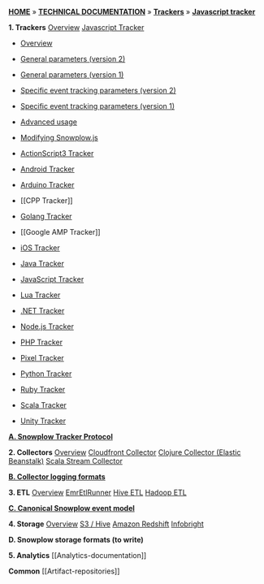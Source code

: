 [**HOME**](Home) » [**TECHNICAL DOCUMENTATION**](Snowplow-technical-documentation) » [**Trackers**](trackers) » [**Javascript tracker**](javascript-tracker)

**1. Trackers**
[Overview](trackers)
[Javascript Tracker](javascript-tracker)

* [Overview](javascript-tracker)
* [General parameters (version 2)](1-General-parameters-for-the-Javascript-tracker)
* [General parameters (version 1)](1-General-parameters-for-the-Javascript-tracker-v1)
* [Specific event tracking parameters (version 2)](2-Specific-event-tracking-with-the-Javascript-tracker)
* [Specific event tracking parameters (version 1)](2-Specific-event-tracking-with-the-Javascript-tracker-v1)
* [Advanced usage](3-Advanced-usage-of-the-JavaScript-Tracker)
* [Modifying Snowplow.js](Modifying-snowplow-js)

* [ActionScript3 Tracker](ActionScript3-Tracker)  
* [Android Tracker](Android-Tracker)  
* [Arduino Tracker](Arduino-Tracker)  
* [[CPP Tracker]]  
* [Golang Tracker](Golang-tracker)  
* [[Google AMP Tracker]]  
* [iOS Tracker](iOS-Tracker)  
* [Java Tracker](Java-Tracker)   
* [JavaScript Tracker](javascript-tracker)  
* [Lua Tracker](Lua-Tracker)  
* [.NET Tracker](.NET-Tracker)  
* [Node.js Tracker](Node.js-Tracker)  
* [PHP Tracker](PHP-Tracker)  
* [Pixel Tracker](pixel-tracker)  
* [Python Tracker](Python-Tracker)  
* [Ruby Tracker](Ruby-Tracker)  
* [Scala Tracker](Scala-Tracker)  
* [Unity Tracker](Unity-Tracker) 

**[A. Snowplow Tracker Protocol](snowplow-tracker-protocol)**

**2. Collectors**
[Overview](collectors)
[Cloudfront Collector](cloudfront-cloudfront)
[Clojure Collector (Elastic Beanstalk)](Clojure-collector)
[Scala Stream Collector](Scala-Stream-Collector)

**[B. Collector logging formats](Collector-logging-formats)**

**3. ETL**
[Overview](etl)
[EmrEtlRunner](EmrEtlRunner)
[Hive ETL](hive-etl)
[Hadoop ETL](scaldingetl)

**[C. Canonical Snowplow event model](canonical-event-model)**

**4. Storage**
[Overview](Storage-documentation)
[S3 / Hive](s3-apache-hive-storage)
[Amazon Redshift](amazon-redshift-storage)
[Infobright](infobright-storage)

**D. Snowplow storage formats (to write)**

**5. Analytics**
[[Analytics-documentation]]

**Common**
[[Artifact-repositories]]
